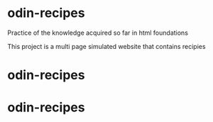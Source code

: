 # odin-recipes

Practice of the knowledge acquired so far in html foundations

This project is a multi page simulated website that contains recipies

# odin-recipes
# odin-recipes
